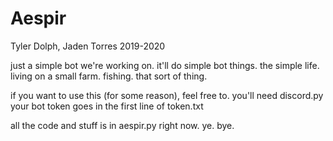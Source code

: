 # Aespir
Tyler Dolph, Jaden Torres 2019-2020

just a simple bot we're working on. it'll do simple bot things. the simple life.
living on a small farm. fishing. that sort of thing.

if you want to use this (for some reason), feel free to.
you'll need discord.py 
your bot token goes in the first line of token.txt

all the code and stuff is in aespir.py right now. ye. bye.
